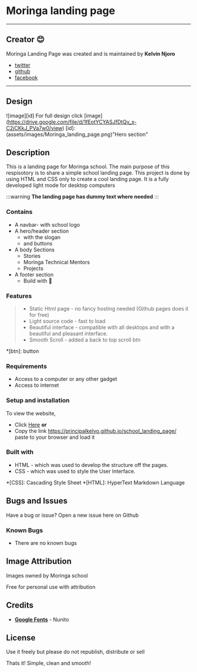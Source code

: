 # Moringa landing page
***
## Creator :blush:
Moringa Landing Page was created and is maintained by **Kelvin Njoro**
* [twitter](https://twitter.com/kelvinprincipal/)
* [github](https://github.com/principalkelvo/)
* [facebook](https://facebook.com/principal.kelvin1/)
***
## Design 
![image][id]
For full design click [image] (https://drive.google.com/file/d/1fEotYCYASJfDtQv_x-C2jCKkJ_PVa7w0/view)
[id]: (assets/images/Moringa_landing_page.png)"Hero section"

## Description
<p>This is a landing page for Moringa school. The main purpose of this respisotory is to share a simple school landing page. This project is done by using HTML and CSS only to create a cool landing page. It is a fully developed light mode for desktop computers</p>

:::warning
**The landing page has dummy text where needed**
:::

### Contains
* A navbar- with school logo
* A hero/header section 
  * with the slogan 
  * and buttons
* A body Sections
  * Stories
  * Moringa Technical Mentors
  * Projects
* A footer section
  * Build with :smiling_face_with_three_hearts:

### Features
> - Static Html page - no fancy hosting needed (Github pages does it for free)
> - Light source code - fast to load
> - Beautiful interface - compatible with all desktops and with a beautiful and pleasant interface.
> - Smooth Scroll - added a back to top scroll btn

*[btn]: button

###  Requirements
* Access to  a computer or any other gadget
* Access to internet

### Setup and installation
<p>To view the website,</p>

+ Click [Here](https://principalkelvo.github.io/school_landing_page/) **or**
+ Copy the link https://principalkelvo.github.io/school_landing_page/ paste to your browser and load it

### Built with
* HTML - which was used to develop the structure off the pages.
* CSS - which was used to style the User Interface.

*[CSS]: Cascading Style Sheet
*[HTML]: HyperText Markdown Language


## Bugs and Issues
<p>Have a bug or issue? Open a new issue here on Github</p>

### Known Bugs
* There are no known bugs

## Image Attribution
<p>Images owned by Moringa school</p>
<p>Free for personal use with attribution</p>

## Credits
* __[Google Fonts](https://fonts.google.com/)__ - Nunito

## License
</p>Use it freely but please do not republish, distribute or sell</p>
<p>Thats it! Simple, clean and smooth!